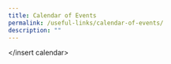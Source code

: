 ```yaml
---
title: Calendar of Events
permalink: /useful-links/calendar-of-events/
description: ""
---
```

</insert calendar>